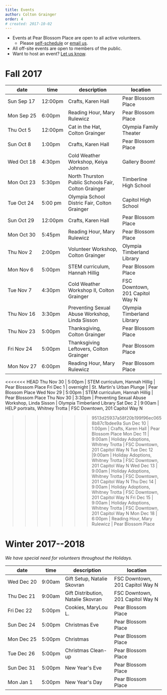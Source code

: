 ```yaml
---
title: Events 
author: Colton Grainger
order: 4 
# created: 2017-10-02 
---
```


- Events at Pear Blossom Place are open to all active volunteers.
	- Please [self-schedule](https://www.volgistics.com/ex/portal.dll/?from=189830) or [email us](mailto:coltong@fscss.org).
- All off-site events are open to members of the public.
- Want to host an event? [Let us know](mailto:coltong@fscss.org).

# Fall 2017

date | time | description | location 
--- | --- | --- | ---
<nobr> Sun Sep 17 </nobr> | 12:00pm  | Crafts, Karen Hall | Pear Blossom Place
<nobr> Mon Sep 25 </nobr> | 6:00pm 	| Reading Hour, Mary Rulewicz | Pear Blossom Place
Thu Oct 5  | 12:00pm  | Cat in the Hat, Colton Grainger | Olympia Family Theater
Sun Oct 8  | 1:00pm 	| Crafts, Karen Hall | Pear Blossom Place
Wed Oct 18	| 4:30pm | Cold Weather Workshop, Keiya Johnson | Gallery Boom! 
Mon Oct 23	| 5:30pm | North Thurston Public Schools Fair, Colton Grainger | Timberline High School
Tue Oct 24	 | 5:00 pm | Olympia School Distric Fair, Colton Grainger | Capitol High School
Sun Oct 29	 | 12:00pm | Crafts, Karen Hall | Pear Blossom Place
Mon Oct 30       | 5:45pm | Reading Hour, Mary Rulewicz | Pear Blossom Place
Thu Nov 2	 | 2:00pm| Volunteer Workshop, Colton Grainger | Olympia Timberland Library
Mon Nov 6        | 5:00pm | STEM curriculum, Hannah Hillig | Pear Blossom Place
Tue Nov 7 	| 4:30pm | Cold Weather Workshop II, Colton Grainger | FSC Downtown, 201 Capitol Way N
Thu Nov 16 | 3:30pm | Preventing Sexual Abuse Workshop, Linda Sisson | Olympia Timberland Library
Thu Nov 23 | 5:00pm | Thanksgiving, Colton Grainger | Pear Blossom Place
Fri Nov 24 | 5:00pm | Thanksgiving Leftovers, Colton Grainger | Pear Blossom Place
<nobr> Mon Nov 27 </nobr>	 | 6:00pm | Reading Hour, Mary Rulewicz | Pear Blossom Place
<<<<<<< HEAD
Thu Nov 30	 | 5:00pm | STEM curriculum, Hannah Hillig | Pear Blossom Place
Fri Dec 1 | overnight | St. Martin's Urban Plunge | Pear Blossom Place
Wed Nov 29 | 5:00pm | STEM curriculum, Hannah Hillig | Pear Blossom Place
Thu Nov 30 | 3:30pm | Preventing Sexual Abuse Workshop, Linda Sisson | Olympia Timberland Library
Sat Dec 2 | 9:00am | HELP portraits, Whitney Trotta | FSC Downtown, 201 Capitol Way N
>>>>>>> 9513d25937a58f20b199f96ec0658b87c1bdee9a
Sun Dec 10	 | 1:00pm | Crafts, Karen Hall | Pear Blossom Place
Mon Dec 11 	| 9:00am | Holiday Adoptions, Whitney Trotta | FSC Downtown, 201 Capitol Way N
Tue Dec 12	|9:00am | Holiday Adoptions, Whitney Trotta | FSC Downtown, 201 Capitol Way N
Wed Dec 13	| 9:00am | Holiday Adoptions, Whitney Trotta | FSC Downtown, 201 Capitol Way N
Thu Dec 14	| 9:00am | Holiday Adoptions, Whitney Trotta | FSC Downtown, 201 Capitol Way N
Fri Dec 15 	| 9:00am | Holiday Adoptions, Whitney Trotta | FSC Downtown, 201 Capitol Way N
Mon Dec 18	 | 6:00pm | Reading Hour, Mary Rulewicz | Pear Blossom Place

# Winter 2017--2018

*We have special need for volunteers throughout the Holidays.*

 date | time | description | location 
--- | --- | --- | ---
<nobr> Wed Dec 20 </nobr> | 9:00am | Gift Setup, Natalie Skovran | FSC Downtown, 201 Capitol Way N
<nobr> Thu Dec 21 </nobr> | 9:00am | Gift Distribution, Natalie Skovran | FSC Downtown, 201 Capitol Way N
Fri Dec 22 | 5:00pm | Cookies, MaryLou L. | Pear Blossom Place
Sun Dec 24 | 5:00pm | Christmas Eve | Pear Blossom Place
<nobr>Mon Dec 25 </nobr> | 5:00pm | Christmas | Pear Blossom Place
Tue Dec 26 | 5:00pm | Christmas Clean-up | Pear Blossom Place
Sun Dec 31 | 5:00pm | New Year's Eve | Pear Blossom Place
Mon Jan 1  | 5:00pm | New Year's Day | Pear Blossom Place


